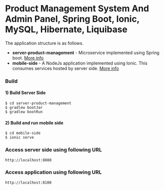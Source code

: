 # Product Management System And Admin Panel, Spring Boot, Ionic, MySQL, Hibernate, Liquibase

The application structure is as follows.
- **server-product-management** - Microservice implemented using Spring boot. [More info](server-product-management/README.md)
- **mobile-side** - A NodeJs application implemented using Ionic. This consumes services hosted by server side.  [More info](mobile-side/README.md)

### Build

#### 1) Build Server Side
   
```
$ cd server-product-management
$ gradlew bootJar
$ gradlew bootRun
```

#### 2) Build and run mobile side

```
$ cd mobile-side
$ ionic serve
```

### Access server side using following URL

```
http://localhost:8080
```

### Access application using following URL

```
http://localhost:8100
```

